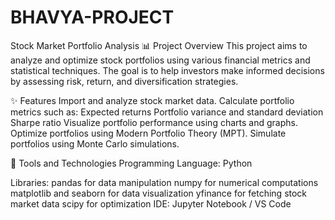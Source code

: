 # BHAVYA-PROJECT
Stock Market Portfolio Analysis
📊 Project Overview
This project aims to analyze and optimize stock portfolios using various financial metrics and statistical techniques. The goal is to help investors make informed decisions by assessing risk, return, and diversification strategies.

✨ Features
Import and analyze stock market data.
Calculate portfolio metrics such as:
Expected returns
Portfolio variance and standard deviation
Sharpe ratio
Visualize portfolio performance using charts and graphs.
Optimize portfolios using Modern Portfolio Theory (MPT).
Simulate portfolios using Monte Carlo simulations.


🔧 Tools and Technologies
Programming Language: Python


Libraries:
pandas for data manipulation
numpy for numerical computations
matplotlib and seaborn for data visualization
yfinance for fetching stock market data
scipy for optimization
IDE: Jupyter Notebook / VS Code
